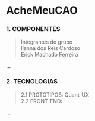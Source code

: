 # AcheMeuCAO

### 1. COMPONENTES<br>

> Integrantes do grupo<br>
Ilanna dos Reis Cardoso <br>
Erick Machado Ferreira <br>

...<br>
### 2. TECNOLOGIAS<br>
>2.1 PROTÓTIPOS: Quant-UX<br>
>2.2 FRONT-END:<br>

...<br>

